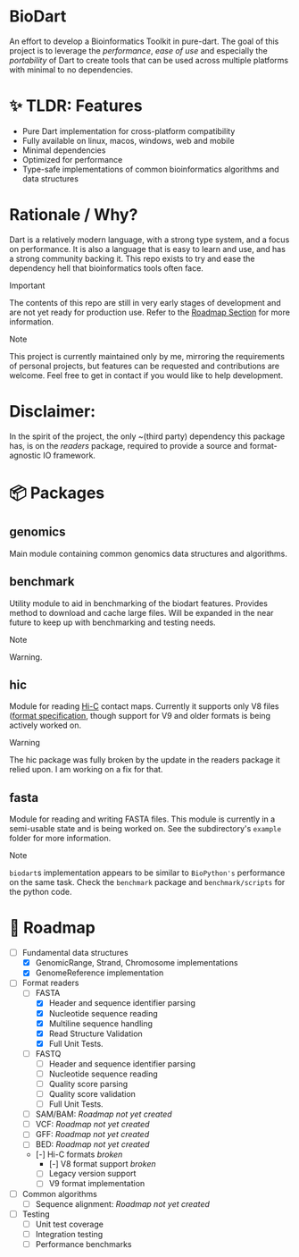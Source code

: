 # BioDart

An effort to develop a Bioinformatics Toolkit in pure-dart. The goal of this project is to leverage the _performance_, _ease of use_ and especially the _portability_ of Dart to create tools that can be used across multiple platforms with minimal to no dependencies.

# ✨ TLDR: Features

- Pure Dart implementation for cross-platform compatibility
- Fully available on linux, macos, windows, web and mobile
- Minimal dependencies
- Optimized for performance
- Type-safe implementations of common bioinformatics algorithms and data structures

# Rationale / Why?

Dart is a relatively modern language, with a strong type system, and a focus on performance. It is also a language that is easy to learn and use, and has a strong community backing it. This repo exists to try and ease the dependency hell that bioinformatics tools often face.

> [!IMPORTANT]
> The contents of this repo are still in very early stages of development and are not yet ready for production use. Refer to the [Roadmap Section](#roadmap) for more information.

> [!Note]
> This project is currently maintained only by me, mirroring the requirements of personal projects, but features can be requested and contributions are welcome. Feel free to get in contact if you would like to help development.

# Disclaimer:

In the spirit of the project, the only ~(third party) dependency this package has, is on the _readers_ package, required to provide a source and format-agnostic IO framework.

# 📦 Packages

## genomics

Main module containing common genomics data structures and algorithms.

## benchmark

Utility module to aid in benchmarking of the biodart features. Provides method to download and cache large files. Will be expanded in the near future to keep up with benchmarking and testing needs.

> [!NOTE]
> Warning.

## hic

Module for reading [Hi-C](<https://en.wikipedia.org/wiki/Hi-C_(genomic_analysis_technique)>) contact maps. Currently it supports only V8 files ([format specification](https://github.com/aidenlab/hic-format/blob/master/HiCFormatV8.md), though support for V9 and older formats is being actively worked on.

> [!WARNING]
> The hic package was fully broken by the update in the readers package it relied upon. I am working on a fix for that.

## fasta

Module for reading and writing FASTA files. This module is currently in a semi-usable state and is being worked on. See the subdirectory's `example` folder for more information.

> [!NOTE]
>
> `biodart`s implementation appears to be similar to `BioPython's` performance on the same task. Check the `benchmark` package and `benchmark/scripts` for the python code.

# 🚀 Roadmap

- [ ] Fundamental data structures
  - [x] GenomicRange, Strand, Chromosome implementations
  - [x] GenomeReference implementation
- [ ] Format readers
  - [ ] FASTA
    - [x] Header and sequence identifier parsing
    - [x] Nucleotide sequence reading
    - [x] Multiline sequence handling
    - [x] Read Structure Validation
    - [x] Full Unit Tests.
  - [ ] FASTQ
    - [ ] Header and sequence identifier parsing
    - [ ] Nucleotide sequence reading
    - [ ] Quality score parsing
    - [ ] Quality score validation
    - [ ] Full Unit Tests.
  - [ ] SAM/BAM: _Roadmap not yet created_
  - [ ] VCF: _Roadmap not yet created_
  - [ ] GFF: _Roadmap not yet created_
  - [ ] BED: _Roadmap not yet created_
  - [-] Hi-C formats _broken_
    - [-] V8 format support _broken_
    - [ ] Legacy version support
    - [ ] V9 format implementation
- [ ] Common algorithms
  - [ ] Sequence alignment: _Roadmap not yet created_
- [ ] Testing
  - [ ] Unit test coverage
  - [ ] Integration testing
  - [ ] Performance benchmarks
